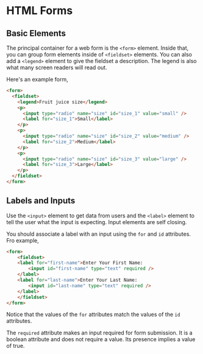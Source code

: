 # HTML Forms

## Basic Elements

The principal container for a web form is the `<form>` element. Inside that, you can group form elements inside of `<fieldset>` elements. You can also add a `<legend>` element to give the fieldset a description. The legend is also what many screen readers will read out.

Here's an example form,

```html
<form>
  <fieldset>
    <legend>Fruit juice size</legend>
    <p>
      <input type="radio" name="size" id="size_1" value="small" />
      <label for="size_1">Small</label>
    </p>
    <p>
      <input type="radio" name="size" id="size_2" value="medium" />
      <label for="size_2">Medium</label>
    </p>
    <p>
      <input type="radio" name="size" id="size_3" value="large" />
      <label for="size_3">Large</label>
    </p>
  </fieldset>
</form>
```

## Labels and Inputs

Use the `<input>` element to get data from users and the `<label>` element to tell the user what the input is expecting. Input elements are self closing.

You should associate a label with an input using the `for` and `id` attributes. Fro example,

```html
<form>
    <fieldset>
    <label for="first-name">Enter Your First Name: 
        <input id="first-name" type="text" required />
    </label>
    <label for="last-name">Enter Your Last Name: 
        <input id="last-name" type="text" required />
    </label>
    </fieldset>
</form>
```

Notice that the values of the `for` attributes match the values of the `id` attributes.

The `required` attribute makes an input required for form submission. It is a boolean attribute and does not require a value. Its presence implies a value of true.
